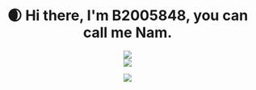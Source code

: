 <div align="center">
   <h1 >
   🌒 Hi there, I'm B2005848, you can call me Nam. 
  </h1>
  <div>
    <img src="https://github-readme-stats.vercel.app/api/top-langs/?username=B2005848&show_icons=true&theme=ambient_gradient"/>
</div>
    <div>
      <img src="https://github-readme-stats.vercel.app/api?username=B2005848&show_icons=true&theme=ambient_gradient" />
    </div>

  <p align="center">
  <a href="https://skillicons.dev">
    <img src="https://skillicons.dev/icons?i=git,js,vue,nodejs,tailwindcss,typescript,next" />
  </a>
</p>
</div>
